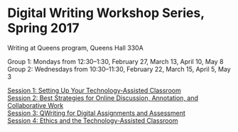 
# Digital Writing Workshop Series, Spring 2017

Writing at Queens program, Queens Hall 330A

Group 1: Mondays from 12:30–1:30, February 27, March 13, April 10, May 8  
Group 2: Wednesdays from 10:30–11:30, February 22, March 15, April 5, May 3  

[Session 1: Setting Up Your Technology-Assisted Classroom](1_setting-up/overview.md)  
[Session 2: Best Strategies for Online Discussion, Annotation, and Collaborative Work](2_online_discussion/overview.md)  
[Session 3: QWriting for Digital Assignments and Assessment](3_assignments_assessment/overview.md)  
[Session 4: Ethics and the Technology-Assisted Classroom]()  
